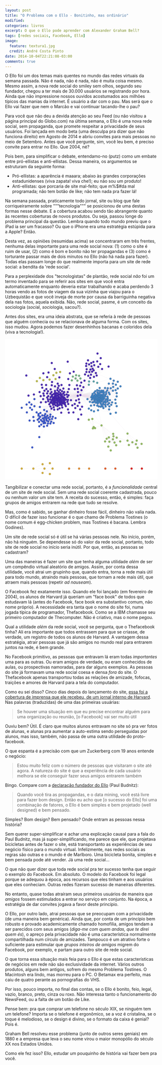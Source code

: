 ```yaml
---
layout: post
title: "O Problema com o Ello - Bonitinho, mas ordinário"
modified:
categories: livros 
excerpt: O que o Ello pode aprender com Alexander Graham Bell?
tags: [redes sociais, Facebook, Ello]
image:
  feature: textura1.jpg
  credit: André Costa Pinto
date: 2014-10-04T22:21:08-03:00
comments: true
---
```


O Ello foi um dos temas mais quentes no mundo das redes virtuais da semana passada. Não é nada, não é nada, não é muita coisa mesmo. Mesmo assim, a nova rede social do smiley sem olhos, segundo seu fundador, chegou a ter mais de 30.000 usuários se registrando por hora. Ainda que não impressione nossos ouvidos acostumados aos milhões típicos das manias da internet. É usuário a dar com o pau. Mas será que o Ello vai fazer que nem o Marcão e vai continuar tacando-lhe o pau? 

Para você que não deu a devida atenção ao seu Feed (ou não visitou a página principal do Globo.com) na última semana, o Ello é uma nova rede social, sem propaganda, que promete respeitar a privacidade de seus usuários. Foi lançada em modo beta (uma desculpa pra dizer que não funciona direito) em Agosto de 2014 e abriu convites para mais pessoas no meio de Setembro. Antes que você pergunte, sim, você leu bem, é preciso convite para entrar no Ello. Que 2004, né?

Pois bem, para simplificar o debate, entendamo-no (putz) como um embate entre pró-ellistas e anti-ellistas. Dessa maneira, os argumentos se estruturam da seguinte forma:

* Pró-ellistas: a aparência é maaara; abaixo às grandes corporações estadunidenses (viva zapata! viva che!); eu não sou um produto!
* Anti-ellistas: que porcaria de site mal-feito; que m%$#da mal programada; não tem botão de like; não tem nada pra fazer lá!

Na semana passada, praticamente todo jornal, site ou blog que fale corriqueiramente sobre """tecnologia""" se posicionou de uma destas formas nesse debate. E a cobertura acabou sendo tão abrangente quanto às recentes coberturas de novos produtos. Ou seja, passou longe do problema principal da questão. Lembra quando todo mundo previu que o iPad ia ser um fracasso? Ou que o iPhone era uma estratégia estúpida para a Apple? Então.

Desta vez, as opiniões (resumidas acima) se concentraram em três frentes, nenhuma delas importante para uma rede social nova: (1) como o site é ruim de usar, (2) como é bom e bonito não ter propagandas e (3) como é torturante passar mais de dois minutos no Ello (não há nada para fazer). Todas elas passam longe do que realmente importa para um site de rede social: a bendita da 'rede social'.

Para a perplexidade dos "tecnologistas" de plantão, rede social *não* foi um termo inventado para se referir aos sites em que você entra automaticamente enquanto deveria estar trabalhando e acaba perdendo 3 horas vendo as fotos de viagem da sua vizinha que viajou para o Uzbequistão e que você inveja de morte por causa da barriguinha negativa dela nas fotos, aquela exibida. Não, rede social, pasme, é um conceito da sociologia (*soci*al, *soci*ologia, sacou?).

Antes dos sites, era uma ideia abstrata, que se referia à rede de pessoas que alguém conhecia ou se relacionava de alguma forma. Com os sites, isso mudou. Agora podemos fazer desenhinhos bacanas e coloridos dela (viva a tecnologia!).

<img src="/images/ello/redesocial.png" alt="Minha rede social do Facebook, hoje">

Tangibilizar e conectar uma rede social, portanto, é a *funcionalidade* central de um site de rede social. Sem uma rede social coerente cadastrada, pouco ou nenhum valor um site tem. A receita do sucesso, então, é simples: faça grupos de amigos entrarem na rede que tudo se resolve.

Mas, como é sabido, se ganhar dinheiro fosse fácil, dinheiro não valia nada. O difícil de fazer isso funcionar é o que chamo de Problema Tostines (o nome comum é egg-chicken problem, mas Tostines é bacana. Lembra Godines).

Um site de rede social só é útil se há várias pessoas nele. No início, porém, não há ninguém. Se dependesse só do valor da rede social, portanto, todo site de rede social no início seria inútil. Por que, então, as pessoas se cadastram?

Uma das maneiras é fazer um site que tenha alguma utilidade *além* de ser um compêndio virtual aleatório de amigos. Assim, por conta dessa utilidade, você atrai um grupinho  que, quando entra, torna a rede mais útil para todo mundo, atraindo mais pessoas, que tornam a rede mais útil, que atraem mais pessoas (repetir *ad nauseam*).

O Facebook fez exatamente isso. Quando ele foi lançado (em fevereiro de 2004), os alunos de Harvard já queriam um "face book" de todos que estudavam lá (antes do Facebook, face book era substantivo comum, não nome próprio). A necessidade era tanta que o nome do site foi, numa jogada típica de programador, Thefacebook. Como se a IBM chamasse seu primeiro computador de Thecomputer. Não é criativo, mas o nome pegou.

Qual a utilidade *além* da rede social, você se pergunta, que o Thefacebook tinha? Ali era importante que todos entrassem para que se criasse, de verdade, um registro de todos os alunos de Harvard. A vantagem dessa estratégia, atrair pessoas que já são amigos no mundo real para entrarem juntos na rede, é bem grande.

No Facebook primitivo, as pessoas que entravam lá eram todas *importantes* uma para as outras. Ou eram amigos de verdade, ou eram conhecidos de aulas, ou prospectivas namoradas, para dar alguns exemplos. As pessoas do site já formavam uma rede social coesa e densa *fora* do site. O Thefacebook apenas transportou todas as relações de amizade, fofocas, traições e amores de Harvard para a tela do computador.

Como eu sei disso? Cinco dias depois do lançamento do site, [essa foi a cobertura de imprensa que ele recebeu, de um jornal interno de Harvard](http://www.thecrimson.com/article/2004/2/9/hundreds-register-for-new-facebook-website/). Nas palavras (traduzidas) de uma das primeiras usuárias:

> Se houver uma situação em que eu precise encontrar alguém para uma organização ou reunião, [o Facebook] vai ser muito útil

Ouviu bem? Útil. É claro que muitos alunos entravam no site só pra ver fotos de alunas, e alunas pra aumentar a auto-estima sendo perseguidas por alunos, mas isso, também, não passa de uma outra utilidade do proto-facebook.

O que espanta é a precisão com que um Zuckerberg com 19 anos entende o negócio:

> Estou muito feliz com o número de pessoas que visitaram o site até agora. A natureza do site é que a experiência de cada usuário melhora se ele conseguir fazer seus amigos entrarem também

Bingo. Compare com a [declaração fundador do Ello](http://www.inc.com/jeremy-quittner/paul-butnitz-talks-about-ello-and-other-subjects.html) (Paul Budnitz):

> Quando você tira as propagandas, e o data mining, você está livre para fazer bom design. Então eu acho que [o sucesso do Ello] foi uma combinação de fatores, o Ello é bem simples e bem projetado (well designed) e bem pensado.

Simples? Bom design? Bem pensado? Onde entram as pessoas nessa história?

Sem querer super-simplificar e achar uma explicação causal para a fala do Paul Budnitz, mas já super-simplificando, me parece que ele, que projetava bicicletas antes de fazer o site, está transportanto as experiências de seu negócio físico para o mundo virtual. Infelizmente, nas redes sociais as regras são outras e o mundo é de Marlboro. Uma bicicleta bonita, simples e bem pensada pode até vender. Já uma rede social...

O que não quer dizer que toda rede social pra ter sucesso tenha que seguir o exemplo do Facebook. Em absoluto. O modelo do Facebook foi legal porque se adequou à época, aos recursos que eles tinham e aos usuários que eles conheciam. Outras redes fizeram sucesso de maneiras diferentes.

No entanto, quase todas atraíram seus primeiros usuários de maneira que *amigos* fossem estimulados a entrar no serviço em conjunto. Na época, a estratégia de dar convites jogava a favor deste princípio.

O Ello, por outro lado, atrai pessoas que se preocupam com a privacidade (de uma maneira bem genérica). Ainda que, por conta de um princípio bem robusto e provado academicamente chamado homofilia, amigos tendam a ser parecidos com seus amigos (*diga-me com quem andas, que te direi quem és*), o apreço pela privacidade não é uma característica normalmente compartilhada num círculo de amizades. Tampouco é um atrativo forte o suficiente para estimular que *grupos inteiros de amigos* migrem do Facebook, por exemplo, e partam para outro site de rede social.

O que torna essa situação mais feia para o Ello é que estas características de negócios em rede não são exclusividade da internet. Vários outros produtos, alguns bem antigos, sofrem do mesmo Problema Tostines. O Macintosh era lindo, mas morreu para o PC. O Betamax era perfeito, mas caiu de quatro perante as pornografias do VHS.

Por isso, pouco importa, no final das contas, se o Ello é bonito, feio, legal, vazio, branco, preto, cinza ou roxo. Não interessa tanto o funcionamento do NewsFeed, ou a falta de um botão de Like.

Pense bem: pra que comprar um telefone no século XIX, se ninguém tem um telefone? Importa se o telefone é ergonômico, se a voz é cristalina, se o toque é melodioso, se o design é divino, se o formato da caixa é genial? Pois é.

Graham Bell resolveu esse problema (junto de outros seres geniais) em 1880 e a empresa que leva o seu nome virou o maior monopólio do século XX nos Estados Unidos. 

Como ele fez isso? Ello, estudar um pouquinho de história vai fazer bem pra você.
